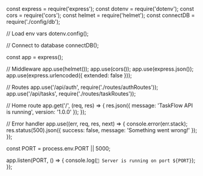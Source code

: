 const express = require('express');
const dotenv = require('dotenv');
const cors = require('cors');
const helmet = require('helmet');
const connectDB = require('./config/db');

// Load env vars
dotenv.config();

// Connect to database
connectDB();

const app = express();

// Middleware
app.use(helmet());
app.use(cors());
app.use(express.json());
app.use(express.urlencoded({ extended: false }));

// Routes
app.use('/api/auth', require('./routes/authRoutes'));
app.use('/api/tasks', require('./routes/taskRoutes'));

// Home route
app.get('/', (req, res) => {
  res.json({ 
    message: 'TaskFlow API is running',
    version: '1.0.0'
  });
});

// Error handler
app.use((err, req, res, next) => {
  console.error(err.stack);
  res.status(500).json({ 
    success: false, 
    message: 'Something went wrong!' 
  });
});

const PORT = process.env.PORT || 5000;

app.listen(PORT, () => {
  console.log(`🚀 Server is running on port ${PORT}`);
});
